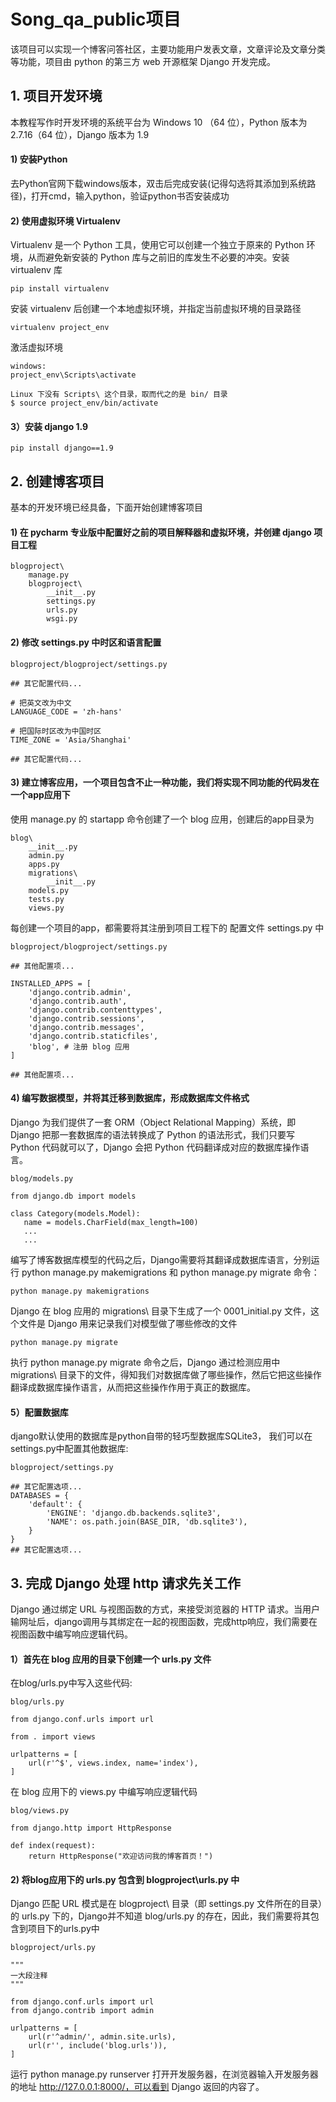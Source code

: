 # Song_qa_public项目
该项目可以实现一个博客问答社区，主要功能用户发表文章，文章评论及文章分类等功能，项目由 python 的第三方 web 开源框架 Django 开发完成。
## 1. 项目开发环境
本教程写作时开发环境的系统平台为 Windows 10 （64 位），Python 版本为2.7.16（64 位），Django 版本为 1.9
#### 1) 安装Python
去Python官网下载windows版本，双击后完成安装(记得勾选将其添加到系统路径)，打开cmd，输入python，验证python书否安装成功

####  2) 使用虚拟环境 Virtualenv
Virtualenv 是一个 Python 工具，使用它可以创建一个独立于原来的 Python 环境，从而避免新安装的 Python 库与之前旧的库发生不必要的冲突。安装 virtualenv 库
```
pip install virtualenv
```
安装 virtualenv 后创建一个本地虚拟环境，并指定当前虚拟环境的目录路径
```
virtualenv project_env
```
激活虚拟环境
```
windows:
project_env\Scripts\activate
```
```
Linux 下没有 Scripts\ 这个目录，取而代之的是 bin/ 目录
$ source project_env/bin/activate
```
#### 3）安装 django 1.9
```
pip install django==1.9
```

## 2. 创建博客项目
基本的开发环境已经具备，下面开始创建博客项目
#### 1) 在 pycharm 专业版中配置好之前的项目解释器和虚拟环境，并创建 django 项目工程
```
blogproject\
    manage.py
    blogproject\
        __init__.py
        settings.py
        urls.py
        wsgi.py
```
#### 2) 修改 settings.py 中时区和语言配置
```
blogproject/blogproject/settings.py

## 其它配置代码...

# 把英文改为中文
LANGUAGE_CODE = 'zh-hans'

# 把国际时区改为中国时区
TIME_ZONE = 'Asia/Shanghai'

## 其它配置代码...
```
#### 3) 建立博客应用，一个项目包含不止一种功能，我们将实现不同功能的代码发在一个app应用下
使用 manage.py 的 startapp 命令创建了一个 blog 应用，创建后的app目录为
```
blog\
    __init__.py
    admin.py
    apps.py
    migrations\
        __init__.py
    models.py
    tests.py
    views.py
```
每创建一个项目的app，都需要将其注册到项目工程下的 配置文件 settings.py 中
```
blogproject/blogproject/settings.py

## 其他配置项...

INSTALLED_APPS = [
    'django.contrib.admin',
    'django.contrib.auth',
    'django.contrib.contenttypes',
    'django.contrib.sessions',
    'django.contrib.messages',
    'django.contrib.staticfiles',
    'blog', # 注册 blog 应用
]

## 其他配置项...
```
#### 4) 编写数据模型，并将其迁移到数据库，形成数据库文件格式
 Django 为我们提供了一套 ORM（Object Relational Mapping）系统，即 Django 把那一套数据库的语法转换成了 Python 的语法形式，我们只要写 Python 代码就可以了，Django 会把 Python 代码翻译成对应的数据库操作语言。
 ```
 blog/models.py

from django.db import models

class Category(models.Model):
    name = models.CharField(max_length=100)
  	...
  	...
 ```
 编写了博客数据库模型的代码之后，Django需要将其翻译成数据库语言，分别运行 python manage.py makemigrations 和 python manage.py migrate 命令：
 ```
 python manage.py makemigrations 
 ```
Django 在 blog 应用的 migrations\ 目录下生成了一个 0001_initial.py 文件，这个文件是 Django 用来记录我们对模型做了哪些修改的文件
 ```
 python manage.py migrate 
 ```
执行 python manage.py migrate 命令之后，Django 通过检测应用中 migrations\ 目录下的文件，得知我们对数据库做了哪些操作，然后它把这些操作翻译成数据库操作语言，从而把这些操作作用于真正的数据库。
#### 5）配置数据库
django默认使用的数据库是python自带的轻巧型数据库SQLite3， 我们可以在settings.py中配置其他数据库:
```
blogproject/settings.py

## 其它配置选项...
DATABASES = {
    'default': {
        'ENGINE': 'django.db.backends.sqlite3',
        'NAME': os.path.join(BASE_DIR, 'db.sqlite3'),
    }
}
## 其它配置选项...
```
## 3. 完成 Django 处理 http 请求先关工作
 Django 通过绑定 URL 与视图函数的方式，来接受浏览器的 HTTP 请求。当用户输网址后，django调用与其绑定在一起的视图函数，完成http响应，我们需要在视图函数中编写响应逻辑代码。
#### 1）首先在 blog 应用的目录下创建一个 urls.py 文件
在blog/urls.py中写入这些代码:
```
blog/urls.py

from django.conf.urls import url

from . import views

urlpatterns = [
    url(r'^$', views.index, name='index'),
]
```
在 blog 应用下的 views.py 中编写响应逻辑代码
```
blog/views.py

from django.http import HttpResponse

def index(request):
    return HttpResponse("欢迎访问我的博客首页！")
 ```
#### 2) 将blog应用下的 urls.py 包含到 blogproject\urls.py 中
Django 匹配 URL 模式是在 blogproject\ 目录（即 settings.py 文件所在的目录）的 urls.py 下的，Django并不知道 blog/urls.py 的存在，因此，我们需要将其包含到项目下的urls.py中
```
blogproject/urls.py

"""
一大段注释
"""

from django.conf.urls import url
from django.contrib import admin

urlpatterns = [
    url(r'^admin/', admin.site.urls),
    url(r'', include('blog.urls')),
]
```
运行 python manage.py runserver 打开开发服务器，在浏览器输入开发服务器的地址 http://127.0.0.1:8000/，可以看到 Django 返回的内容了。
